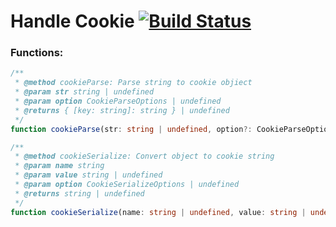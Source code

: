# Handle Cookie [![Build Status](https://github.com/Links2004/arduinoWebSockets/workflows/CI/badge.svg?branch=master)](https://github.com/nqnghia285/handle-cookie.git)

### Functions:

```typescript
/**
 * @method cookieParse: Parse string to cookie objiect
 * @param str string | undefined
 * @param option CookieParseOptions | undefined
 * @returns { [key: string]: string } | undefined
 */
function cookieParse(str: string | undefined, option?: CookieParseOptions | undefined): { [key: string]: string } | undefined;
```

```typescript
/**
 * @method cookieSerialize: Convert object to cookie string
 * @param name string
 * @param value string | undefined
 * @param option CookieSerializeOptions | undefined
 * @returns string | undefined
 */
function cookieSerialize(name: string | undefined, value: string | undefined, option?: CookieSerializeOptions | undefined): string | undefined;
```
